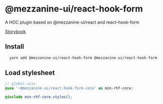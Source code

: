 # @mezzanine-ui/react-hook-form

A HOC plugin based on @mezzanine-ui/react and react-hook-form

[Storybook](https://62e79fea3bbda2f3dba8f743-sxtdzvszgt.chromatic.com)

## Install

```bash
  yarn add @mezzanine-ui/react-hook-form @mezzanine-ui/react-hook-form-core
```

## Load stylesheet

```scss
// global.scss
@use '~@mezzanine-ui/react-hook-form-core' as mzn-rhf-core;

@include mzn-rhf-core.styles();
```
